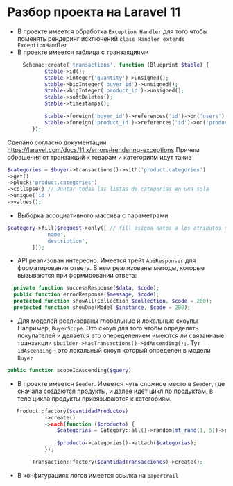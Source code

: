 # Разбор проекта на Laravel 11

- В проекте имеется обработка ```Exception Handler``` для того чтобы поменять рендеринг исключений
``class Handler extends ExceptionHandler``
- В проекте имеется таблица с транзакциями
```php 
     Schema::create('transactions', function (Blueprint $table) {
            $table->id();
            $table->integer('quantity')->unsigned();
            $table->bigInteger('buyer_id')->unsigned();
            $table->bigInteger('product_id')->unsigned();
            $table->softDeletes();
            $table->timestamps();

            $table->foreign('buyer_id')->references('id')->on('users');
            $table->foreign('product_id')->references('id')->on('products');
        });
```
Сделано согласно документации https://laravel.com/docs/11.x/errors#rendering-exceptions
Причем обращения от транзакций к товарам и категориям идут такие
```php 
$categories = $buyer->transactions()->with('product.categories')
->get()
->pluck('product.categories')
->collapse() // Juntar todas las listas de categorías en una sola
->unique('id')
->values(); 
```
- Выборка ассоциативного массива с параметрами 
```php 
$category->fill($request->only([ // fill asigna datos a los atributos del modelo en forma masiva - only en Laravel 5.5 o superior
            'name',
            'description',
        ]));
```
- API реализован интересно. Имеется трейт ``ApiResponser`` для форматирования ответа.
В нем реализованы методы, которые вызываются при формировании ответа:
```php
  private function successResponse($data, $code);
  public function errorResponse($message, $code);
  protected function showAll(Collection $collection, $code = 200);
  protected function showOne(Model $instance, $code = 200);  
```
- Для моделей реализованы глобальные и локальные скоупы 
Например, ``BuyerScope``. Это скоуп для того чтобы определять покупателей и делается это 
опеределением имеются ли связаннаые транзакции ``$builder->hasTransactions()->idAscending();``. 
Тут  ``idAscending`` - это локальный скоуп который определен в модели ``Buyer`` 
```php 
public function scopeIdAscending($query)
```
- В проекте имеется ```Seeder```. Имеется чуть сложное место в ``Seeder``, где сначала создаются продукты, и далее идет
цикл по продуктам, в теле цикла продукты привязываются к категориям.
```php 
   Product::factory($cantidadProductos)
            ->create()
            ->each(function ($producto) {
                $categorias = Category::all()->random(mt_rand(1, 5))->pluck('id');

                $producto->categories()->attach($categorias);
            });

        Transaction::factory($cantidadTransacciones)->create();
```
- В конфигурациях логов имеется ссылка на ``papertrail``

